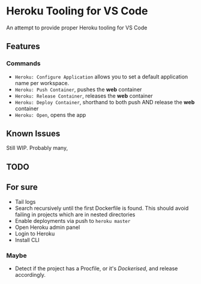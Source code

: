 # Heroku Tooling for VS Code

An attempt to provide proper Heroku tooling for VS Code

## Features

### Commands

- `Heroku: Configure Application` allows you to set a default application name per workspace.
- `Heroku: Push Container`, pushes the **web** container
- `Heroku: Release Container`, releases the **web** container
- `Heroku: Deploy Container`, shorthand to both push AND release the **web** container
- `Heroku: Open`, opens the app

## Known Issues

Still WIP. Probably many,

## TODO

## For sure

- Tail logs
- Search recursively until the first Dockerfile is found. This should avoid
  failing in projects which are in nested directories
- Enable deployments via push to `heroku master`
- Open Heroku admin panel
- Login to Heroku
- Install CLI

### Maybe

- Detect if the project has a Procfile, or it's _Dockerised_, and release accordingly.
